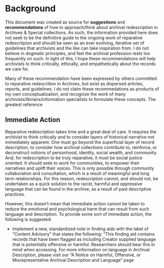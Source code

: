 # Background

This document was created as source for **suggestions** and **recommendations** of how to approach/think about archival redescription in Archives & Special collections. As such, the information provided here does not seek to be the definitive guide to the ongoing work of reparative redescritpion and should be seen as an ever evolving, iterative set of guidelines that archivists and the like can take inspiration from. I do not believe in dogmatic principles, and feel the archival profession rests too frequently on such. In light of this, I hope these recommendations will help archivists to think critically, ethically, and empathetically about the records we care for. 

Many of these recommendation have been expressed by others committed to reparative redescrition in Archives, but exist as dispersed articles, reports, and guidelines. I do not claim these recommedations as products of my own conceptualization, and recognize the work of many archivists/librians/information specialists to formulate these concepts. The greatest reference 

## Immediate Action 

Reparative redescription takes time and a great deal of care. It requires the archivist to think critically and to consider layers of historical narrative not immediately apparent. One must go beyond the superficial layer of record description, to consider how archival collections contribute to, reinforce, or deconstruct notions of personhood, identity, social wealth, and community. And, for redescription to be truly reparative, it must be social justice oriented. It should seek to work for communities, to empower their narratives and uplift their voices. This is only possible through community collaboration and consultation, which is a result of meaningful and long term relationships. For this reason, redescription cannot, and should not, be undertaken as a quick solution to the racist, harmful and oppressive language that can be found in the archive, as a result of past descriptive practices. 

However, this doesn’t mean that immediate action cannot be taken to reduce the emotional and psychological harm that can result from such language and description. To provide some sort of immediate action, the following is suggested:

- Implement a new, standardized note in finding aids with the label of “Content Advisory” that states the following: “This finding aid contains records that have been flagged as including Creator supplied language that is potentially offensive or harmful. Researchers should bear this in mind when accessing. For more information on language in Archival Description, please visit our “A Notice on Harmful, Offensive, or Misrepresentative Archival Description and Language” page
